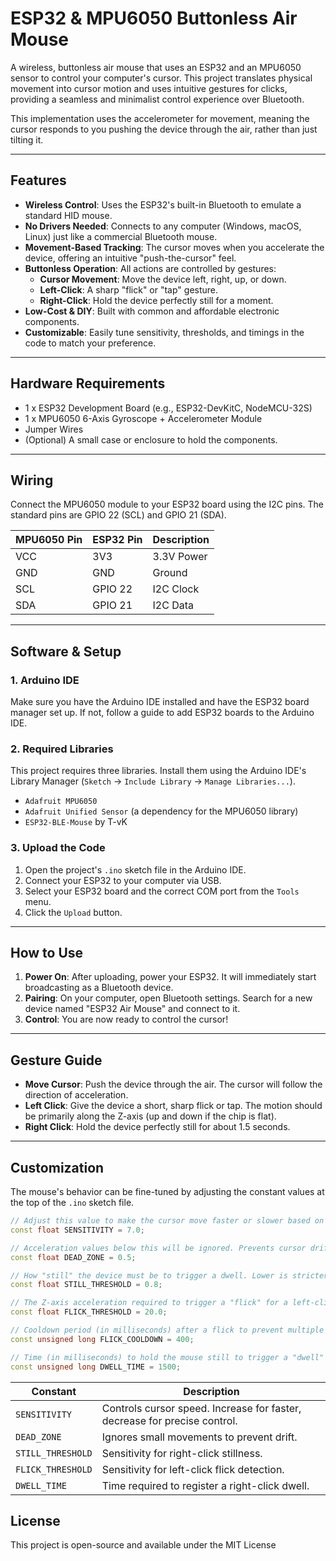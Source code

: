 # ESP32 & MPU6050 Buttonless Air Mouse

A wireless, buttonless air mouse that uses an ESP32 and an MPU6050 sensor to control your computer's cursor. This project translates physical movement into cursor motion and uses intuitive gestures for clicks, providing a seamless and minimalist control experience over Bluetooth.

This implementation uses the accelerometer for movement, meaning the cursor responds to you pushing the device through the air, rather than just tilting it.

---

## Features

* **Wireless Control**: Uses the ESP32's built-in Bluetooth to emulate a standard HID mouse.
* **No Drivers Needed**: Connects to any computer (Windows, macOS, Linux) just like a commercial Bluetooth mouse.
* **Movement-Based Tracking**: The cursor moves when you accelerate the device, offering an intuitive "push-the-cursor" feel.
* **Buttonless Operation**: All actions are controlled by gestures:
    * **Cursor Movement**: Move the device left, right, up, or down.
    * **Left-Click**: A sharp "flick" or "tap" gesture.
    * **Right-Click**: Hold the device perfectly still for a moment.
* **Low-Cost & DIY**: Built with common and affordable electronic components.
* **Customizable**: Easily tune sensitivity, thresholds, and timings in the code to match your preference.

---

## Hardware Requirements

* 1 x ESP32 Development Board (e.g., ESP32-DevKitC, NodeMCU-32S)
* 1 x MPU6050 6-Axis Gyroscope + Accelerometer Module
* Jumper Wires
* (Optional) A small case or enclosure to hold the components.

---

## Wiring

Connect the MPU6050 module to your ESP32 board using the I2C pins. The standard pins are GPIO 22 (SCL) and GPIO 21 (SDA).

| MPU6050 Pin | ESP32 Pin | Description |
| :---------- | :-------- | :---------- |
| VCC         | 3V3       | 3.3V Power  |
| GND         | GND       | Ground      |
| SCL         | GPIO 22   | I2C Clock   |
| SDA         | GPIO 21   | I2C Data    |

---

## Software & Setup

### 1. Arduino IDE

Make sure you have the Arduino IDE installed and have the ESP32 board manager set up. If not, follow a guide to add ESP32 boards to the Arduino IDE.

### 2. Required Libraries

This project requires three libraries. Install them using the Arduino IDE's Library Manager (`Sketch` -> `Include Library` -> `Manage Libraries...`).

* `Adafruit MPU6050`
* `Adafruit Unified Sensor` (a dependency for the MPU6050 library)
* `ESP32-BLE-Mouse` by T-vK

### 3. Upload the Code

1.  Open the project's `.ino` sketch file in the Arduino IDE.
2.  Connect your ESP32 to your computer via USB.
3.  Select your ESP32 board and the correct COM port from the `Tools` menu.
4.  Click the `Upload` button.

---

## How to Use

1.  **Power On**: After uploading, power your ESP32. It will immediately start broadcasting as a Bluetooth device.
2.  **Pairing**: On your computer, open Bluetooth settings. Search for a new device named "ESP32 Air Mouse" and connect to it.
3.  **Control**: You are now ready to control the cursor!

---

## Gesture Guide

* **Move Cursor**: Push the device through the air. The cursor will follow the direction of acceleration.
* **Left Click**: Give the device a short, sharp flick or tap. The motion should be primarily along the Z-axis (up and down if the chip is flat).
* **Right Click**: Hold the device perfectly still for about 1.5 seconds.

---

## Customization

The mouse's behavior can be fine-tuned by adjusting the constant values at the top of the `.ino` sketch file.

```cpp
// Adjust this value to make the cursor move faster or slower based on acceleration.
const float SENSITIVITY = 7.0;

// Acceleration values below this will be ignored. Prevents cursor drift when idle.
const float DEAD_ZONE = 0.5;

// How "still" the device must be to trigger a dwell. Lower is stricter.
const float STILL_THRESHOLD = 0.8;

// The Z-axis acceleration required to trigger a "flick" for a left-click.
const float FLICK_THRESHOLD = 20.0;

// Cooldown period (in milliseconds) after a flick to prevent multiple clicks.
const unsigned long FLICK_COOLDOWN = 400;

// Time (in milliseconds) to hold the mouse still to trigger a "dwell" for a right-click.
const unsigned long DWELL_TIME = 1500;
```
| Constant          | Description                                                               |
| ----------------- | ------------------------------------------------------------------------- |
| `SENSITIVITY`     | Controls cursor speed. Increase for faster, decrease for precise control. |
| `DEAD_ZONE`       | Ignores small movements to prevent drift.                                 |
| `STILL_THRESHOLD` | Sensitivity for right-click stillness.                                    |
| `FLICK_THRESHOLD` | Sensitivity for left-click flick detection.                               |
| `DWELL_TIME`      | Time required to register a right-click dwell.                            |

## License

This project is open-source and available under the MIT License
